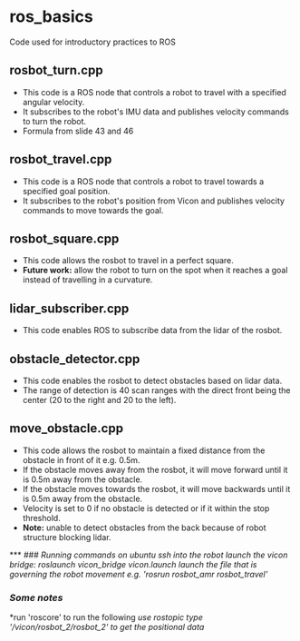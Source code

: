 # ros_basics
Code used for introductory practices to ROS

## rosbot_turn.cpp
* This code is a ROS node that controls a robot to travel with a specified angular velocity.
* It subscribes to the robot's IMU data and publishes velocity commands to turn the robot.
* Formula from slide 43 and 46

## rosbot_travel.cpp
* This code is a ROS node that controls a robot to travel towards a specified goal position.
* It subscribes to the robot's position from Vicon and publishes velocity commands to move towards the goal.

## rosbot_square.cpp
* This code allows the rosbot to travel in a perfect square. 
* **Future work:** allow the robot to turn on the spot when it reaches a goal instead of travelling in a curvature.

## lidar_subscriber.cpp
* This code enables ROS to subscribe data from the lidar of the rosbot.

## obstacle_detector.cpp
* This code enables the rosbot to detect obstacles based on lidar data.
* The range of detection is 40 scan ranges with the direct front being the center (20 to the right and 20 to the left). 

## move_obstacle.cpp
* This code allows the rosbot to maintain a fixed distance from the obstacle in front of it e.g. 0.5m.
* If the obstacle moves away from the rosbot, it will move forward until it is 0.5m away from the obstacle.
* If the obstacle moves towards the rosbot, it will move backwards until it is 0.5m away from the obstacle.
* Velocity is set to 0 if no obstacle is detected or if it within the stop threshold. 
* **Note:** unable to detect obstacles from the back because of robot structure blocking lidar. 


*** ### *Running commands on ubuntu*
*ssh into the robot*
*launch the vicon bridge: roslaunch vicon_bridge vicon.launch*
*launch the file that is governing the robot movement e.g. 'rosrun rosbot_amr rosbot_travel'*

### *Some notes*
*run 'roscore' to run the following
*use rostopic type '/vicon/rosbot_2/rosbot_2' to get the positional data*
